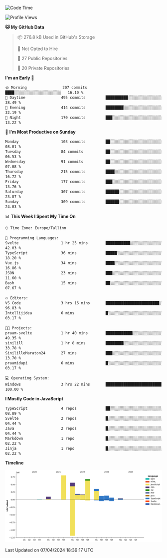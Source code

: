 <!--START_SECTION:waka-->
![Code Time](http://img.shields.io/badge/Code%20Time-767%20hrs%2033%20mins-blue)

![Profile Views](http://img.shields.io/badge/Profile%20Views-8-blue)

**🐱 My GitHub Data** 

> 📦 276.8 kB Used in GitHub's Storage 
 > 
> 🚫 Not Opted to Hire
 > 
> 📜 27 Public Repositories 
 > 
> 🔑 20 Private Repositories 
 > 
**I'm an Early 🐤** 

```text
🌞 Morning                207 commits         ████░░░░░░░░░░░░░░░░░░░░░   16.10 % 
🌆 Daytime                495 commits         ██████████░░░░░░░░░░░░░░░   38.49 % 
🌃 Evening                414 commits         ████████░░░░░░░░░░░░░░░░░   32.19 % 
🌙 Night                  170 commits         ███░░░░░░░░░░░░░░░░░░░░░░   13.22 % 
```
📅 **I'm Most Productive on Sunday** 

```text
Monday                   103 commits         ██░░░░░░░░░░░░░░░░░░░░░░░   08.01 % 
Tuesday                  84 commits          ██░░░░░░░░░░░░░░░░░░░░░░░   06.53 % 
Wednesday                91 commits          ██░░░░░░░░░░░░░░░░░░░░░░░   07.08 % 
Thursday                 215 commits         ████░░░░░░░░░░░░░░░░░░░░░   16.72 % 
Friday                   177 commits         ███░░░░░░░░░░░░░░░░░░░░░░   13.76 % 
Saturday                 307 commits         ██████░░░░░░░░░░░░░░░░░░░   23.87 % 
Sunday                   309 commits         ██████░░░░░░░░░░░░░░░░░░░   24.03 % 
```


📊 **This Week I Spent My Time On** 

```text
🕑︎ Time Zone: Europe/Tallinn

💬 Programming Languages: 
Svelte                   1 hr 25 mins        ███████████░░░░░░░░░░░░░░   42.03 % 
TypeScript               36 mins             █████░░░░░░░░░░░░░░░░░░░░   18.20 % 
Vue.js                   34 mins             ████░░░░░░░░░░░░░░░░░░░░░   16.86 % 
JSON                     23 mins             ███░░░░░░░░░░░░░░░░░░░░░░   11.60 % 
Bash                     15 mins             ██░░░░░░░░░░░░░░░░░░░░░░░   07.67 % 

🔥 Editors: 
VS Code                  3 hrs 16 mins       ████████████████████████░   96.83 % 
Intellijidea             6 mins              █░░░░░░░░░░░░░░░░░░░░░░░░   03.17 % 

🐱‍💻 Projects: 
praam-svelte             1 hr 40 mins        ████████████░░░░░░░░░░░░░   49.35 % 
sinilill                 1 hr 8 mins         ████████░░░░░░░░░░░░░░░░░   33.78 % 
SinililleMaraton24       27 mins             ███░░░░░░░░░░░░░░░░░░░░░░   13.70 % 
praamidapi               6 mins              █░░░░░░░░░░░░░░░░░░░░░░░░   03.17 % 

💻 Operating System: 
Windows                  3 hrs 22 mins       █████████████████████████   100.00 % 
```

**I Mostly Code in JavaScript** 

```text
TypeScript               4 repos             ██░░░░░░░░░░░░░░░░░░░░░░░   08.89 % 
Svelte                   2 repos             █░░░░░░░░░░░░░░░░░░░░░░░░   04.44 % 
Java                     2 repos             █░░░░░░░░░░░░░░░░░░░░░░░░   04.44 % 
Markdown                 1 repo              █░░░░░░░░░░░░░░░░░░░░░░░░   02.22 % 
Jinja                    1 repo              █░░░░░░░░░░░░░░░░░░░░░░░░   02.22 % 
```



**Timeline**

![Lines of Code chart](https://raw.githubusercontent.com/Piilu/Piilu/main/assets/bar_graph.png)


 Last Updated on 07/04/2024 18:39:17 UTC
<!--END_SECTION:waka-->